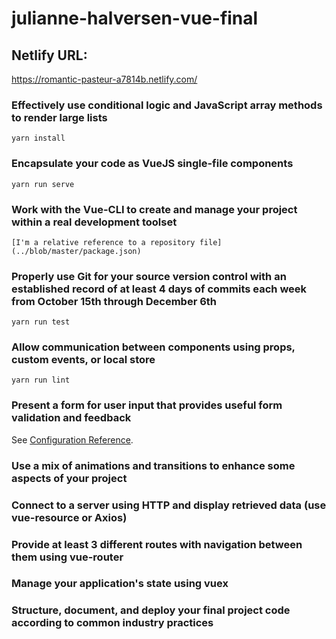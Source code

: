 # julianne-halversen-vue-final

## Netlify URL:
https://romantic-pasteur-a7814b.netlify.com/

### Effectively use conditional logic and JavaScript array methods to render large lists
```
yarn install
```

### Encapsulate your code as VueJS single-file components
```
yarn run serve
```

### Work with the Vue-CLI to create and manage your project within a real development toolset
```
[I'm a relative reference to a repository file](../blob/master/package.json)
```

### Properly use Git for your source version control with an established record of at least 4 days of commits each week from October 15th through December 6th
```
yarn run test
```

### Allow communication between components using props, custom events, or local store
```
yarn run lint
```

### Present a form for user input that provides useful form validation and feedback
See [Configuration Reference](https://cli.vuejs.org/config/).

### Use a mix of animations and transitions to enhance some aspects of your project

### Connect to a server using HTTP and display retrieved data (use vue-resource or Axios)

### Provide at least 3 different routes with navigation between them using vue-router

### Manage your application's state using vuex

### Structure, document, and deploy your final project code according to common industry practices